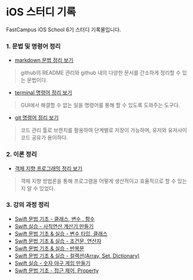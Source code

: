 # iOS 스터디 기록

FastCampus iOS School 6기 스터디 기록물입니다.


### 1. 문법 및 명령어 정리
*  [markdown 문법 정리 보기](/Class/markdown_study.md "markdown 문법 정리")
  > github의 README 관리와 github 내의 다양한 문서를 간소하게 정리할 수 있는 문법이다.
 
*  [terminal 명령어 정리 보기](/Class/terminal_study.md "terminal 명령어 정리")
  > GUI에서 해결할 수 없는 일을 명령어를 통해 할 수 있도록 도와주는 도구다.

*  [git 명령어 정리 보기](/Class/git_study.md "git 명령어 정리")
  > 코드 관리 툴로 브랜치를 활용하여 단계별로 저장이 가능하며, 유저와 유저사이 코드 공유가 용이하다.

### 2. 이론 정리
*  [객체 지향 프로그래밍 정리 보기](/Class/180110_programing.md "객체 지향 프로그래밍 정리 ")
  > 객체 지향 방법론을 통해 프로그램을 어떻게 생산적이고 효율적으로 할 수 있는지 알 수 있었다.

### 3. 강의 과정 정리
*  [Swift 문법 기초 - 클래스, 변수 , 함수](/Practice/180111_functest.md "Swift 문법 기초 - 18.01.11")
*  [Swift 실습 - 사칙연산 계산기 만들기](/Practice/180112_calculator.md "Swift 실습 - 18.01.12")
*  [Swift 문법 기초 & 실습 - 변수 타입, 클래스](/Practice/180115_varnfunc.md "Swift 실습 - 18.01.15")
*  [Swift 문법 기초 & 실습 - 조건문, 연산자](/Practice/180116_ifnswitch.md "Swift 실습 - 18.01.16")
*  [Swift 문법 기초 & 실습 - 반복문](/Practice/180118_fornwhile.md "Swift 실습 - 18.01.18")
*  [Swift 문법 기초 & 실습 - 컬랙션(Array, Set, Dictionary)](/Practice/180119_collection.md "Swift 실습 - 18.01.19")
*  [Swift 실습 - 숫자 야구 게임 만들기](/Practice/180122_baseball.md "Swift 실습 - 18.01.22")
*  [Swift 문법 기초 - 접근 제어, Property](/Practice/180126_accesscontrol.md "Swift 실습 - 18.01.26")

